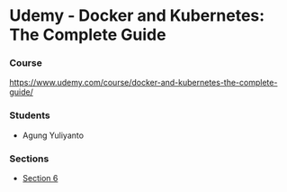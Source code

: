# Udemy - Docker and Kubernetes: The Complete Guide


### Course
https://www.udemy.com/course/docker-and-kubernetes-the-complete-guide/


### Students
- Agung Yuliyanto []()


### Sections
- [Section 6](https://github.com/agung-learns/udemy-docker-kubernetes/tree/feature/section-6)